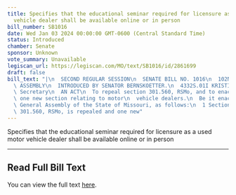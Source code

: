 ```yaml
---
title: Specifies that the educational seminar required for licensure as a used motor
  vehicle dealer shall be available online or in person
bill_number: SB1016
date: Wed Jan 03 2024 00:00:00 GMT-0600 (Central Standard Time)
status: Introduced
chamber: Senate
sponsor: Unknown
vote_summary: Unavailable
legiscan_url: https://legiscan.com/MO/text/SB1016/id/2861699
draft: false
bill_text: "|\n  SECOND REGULAR SESSION\n  SENATE BILL NO. 1016\n  102ND GENERA L\
  \ ASSEMBLY\n  INTRODUCED BY SENATOR BERNSKOETTER.\n  4332S.01I KRISTINA MARTIN,\
  \ Secretary\n  AN ACT\n  To repeal section 301.560, RSMo, and to enact in lieu thereof\
  \ one new section relating to motor\n  vehicle dealers.\n  Be it enacted by the\
  \ General Assembly of the State of Missouri, as follows:\n  1 Section A. Section\
  \ 301.560, RSMo, is repealed and one new"
---
```

Specifies that the educational seminar required for licensure as a used motor vehicle dealer shall be available online or in person

---

## Read Full Bill Text

You can view the full text [here](https://legiscan.com/MO/text/SB1016/id/2861699).
